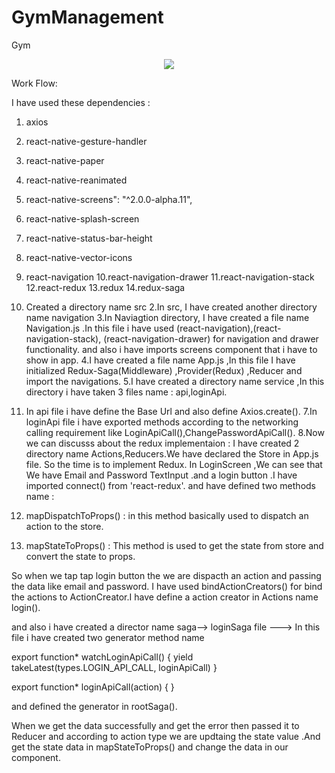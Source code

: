 # GymManagement
Gym

<div align="center">
    <img src="https://user-images.githubusercontent.com/17780617/69953091-87d05100-151e-11ea-8081-d06ccd56eb3e.gif"
         </img> 
</div>

Work Flow:

I have used these dependencies :
1. axios
2. react-native-gesture-handler
3. react-native-paper
4. react-native-reanimated
5. react-native-screens": "^2.0.0-alpha.11",
6. react-native-splash-screen
7. react-native-status-bar-height
8. react-native-vector-icons
9. react-navigation
10.react-navigation-drawer
11.react-navigation-stack
12.react-redux
13.redux
14.redux-saga



1. Created a directory name src
2.In src, I have created another directory name navigation
3.In Naviagtion directory, I have created a file name Navigation.js .In this file i have used (react-navigation),(react-navigation-stack), (react-navigation-drawer) for navigation and drawer functionality. and also i have imports screens component that i have to show in app.
4.I have created a file name App.js ,In this file I have initialized Redux-Saga(Middleware) ,Provider(Redux) ,Reducer and import the navigations.
5.I have created a directory name service ,In this directory i have taken 3 files name : api,loginApi.
6. In api file i have define the Base Url and also define Axios.create().
7.In loginApi file i have exported methods according to the networking calling requirement like LoginApiCall(),ChangePasswordApiCall().
8.Now we can discusss about the redux implementaion :
I have created 2 directory name Actions,Reducers.We have declared the Store in App.js file.
So the time is to implement Redux.
In LoginScreen ,We can see that We have Email and Password TextInput .and a login button .I have imported  connect() from 'react-redux'.
and have defined two methods name :
1. mapDispatchToProps() : in this method basically used to dispatch an action to the store.
2. mapStateToProps() :   This method is used to get the state from store and convert the state to props.

So when we tap tap login button the we are dispacth an action and passing the data like email and password. 
I have used bindActionCreators() for bind the actions to ActionCreator.I have define a action creator in Actions name login().

and also i have created a director name saga--> loginSaga file ---> In this file i have created two generator method name 

export function* watchLoginApiCall() {
    yield takeLatest(types.LOGIN_API_CALL, loginApiCall)
}

export function* loginApiCall(action) {
}

and defined the generator in rootSaga().

When we get the data successfully and get the error then passed it to Reducer and according to action type we are updtaing the state value .And get the state data in mapStateToProps() and change the data in our component.









